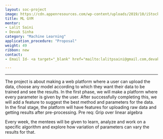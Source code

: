 ```yaml
---
layout: soc-project
image: https://cdn.appenresources.com/wp-content/uploads/2019/10/iStock-1181216327-750x422.jpg
title: ML GYM
mentor: 
- Lalit Saini
- Devak Sinha 
category: "Machine Learning"
application_procedure: "Proposal"
weight: 49
ribbon: new
contact:
- Email Id- <a target="_blank" href="mailto:lalitpsaini@gmail.com,devakdsinha@gmail.com">lalitpsaini@gmail.com, devakdsinha@gmail.com</a>  

---
```


---


The project is about making a web platform where a user can upload the data, choose any model according to which they want their data to be trained and see the results. In the first phase, we will make a platform where every parameter is given by the user. After successfully completing this, we will add a feature to suggest the best method and parameters for the data. In the final stage, the platform will have features for uploading raw data and getting results after pre-processing. Pre req: Grip over linear algebra

<!--break-->

Every week, the mentees will be given to learn, analyze and work on a specific algorithm and explore how variation of parameters can vary the results for that.


